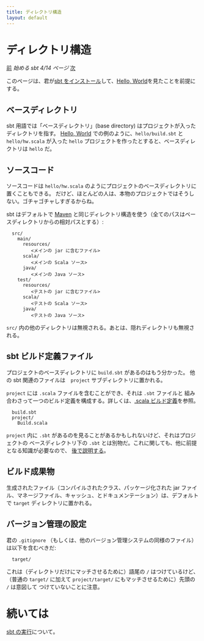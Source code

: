 ```yaml
---
title: ディレクトリ構造
layout: default
---
```


[Maven]: http://maven.apache.org/

# ディレクトリ構造

[前](../hello) _始める sbt 4/14 ページ_ [次](../running)

このページは、君が[sbt をインストール](../setup)して、[Hello, World](../hello)を見たことを前提にする。

## ベースディレクトリ

sbt 用語では「ベースディレクトリ」(base directory) はプロジェクトが入ったディレクトリを指す。
[Hello, World](../hello) での例のように、`hello/build.sbt` と `hello/hw.scala` が入った
`hello` プロジェクトを作ったとすると、ベースディレクトリは `hello` だ。

## ソースコード

ソースコードは `hello/hw.scala` のようにプロジェクトのベースディレクトリに置くこともできる。
だけど、ほとんどの人は、本物のプロジェクトではそうしない。ゴチャゴチャしすぎるからね。

sbt はデフォルトで [Maven] と同じディレクトリ構造を使う（全てのパスはベースディレクトリからの相対パスとする）:

```text
  src/
    main/
      resources/
         <メインの jar に含むファイル>
      scala/
         <メインの Scala ソース>
      java/
         <メインの Java ソース>
    test/
      resources/
         <テストの jar に含むファイル>
      scala/
         <テストの Scala ソース>
      java/
         <テストの Java ソース>
```

`src/` 内の他のディレクトリは無視される。あとは、隠れディレクトリも無視される。

## sbt ビルド定義ファイル

プロジェクトのベースディレクトリに `build.sbt` があるのはもう分かった。
他の sbt 関連のファイルは　`project` サブディレクトリに置かれる。

`project` には `.scala` ファイルを含むことができ、それは `.sbt` ファイルと
組み合わさって一つのビルド定義を構成する。詳しくは、[.scala ビルド定義](../full-def)を参照。

```text
  build.sbt
  project/
    Build.scala
```

`project` 内に `.sbt` があるのを見ることがあるかもしれないけど、それはプロジェクトの
ベースディレクトリ下の `.sbt` とは別物だ。これに関しても、他に前提となる知識が必要なので、
[後で説明する](../full-def)。

## ビルド成果物

生成されたファイル（コンパイルされたクラス、パッケージ化された jar ファイル、マネージファイル、キャッシュ、とドキュメンテーション）は、デフォルトで `target` ディレクトリに置かれる。

## バージョン管理の設定

君の `.gitignore` （もしくは、他のバージョン管理システムの同様のファイル）は以下を含むべきだ:

```text
  target/
```

これは（ディレクトリだけにマッチさせるために）語尾の `/` はつけているけど、
（普通の `target/` に加えて `project/target/` にもマッチさせるために）先頭の `/` は意図して
つけていないことに注意。

# 続いては

[sbt の実行](../running)について。
